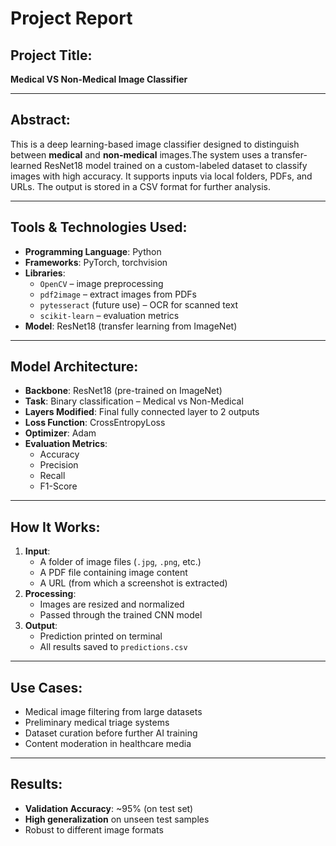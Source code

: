 # Project Report

## Project Title:
**Medical VS Non-Medical Image Classifier**

---

## Abstract:
This is a deep learning-based image classifier designed to distinguish between **medical** and **non-medical** images.The system uses a transfer-learned ResNet18 model trained on a custom-labeled dataset to classify images with high accuracy. It supports inputs via local folders, PDFs, and URLs. The output is stored in a CSV format for further analysis.

---

## Tools & Technologies Used:
- **Programming Language**: Python
- **Frameworks**: PyTorch, torchvision
- **Libraries**:
  - `OpenCV` – image preprocessing
  - `pdf2image` – extract images from PDFs
  - `pytesseract` (future use) – OCR for scanned text
  - `scikit-learn` – evaluation metrics
- **Model**: ResNet18 (transfer learning from ImageNet)

---

## Model Architecture:
- **Backbone**: ResNet18 (pre-trained on ImageNet)
- **Task**: Binary classification – Medical vs Non-Medical
- **Layers Modified**: Final fully connected layer to 2 outputs
- **Loss Function**: CrossEntropyLoss
- **Optimizer**: Adam
- **Evaluation Metrics**:
  - Accuracy
  - Precision
  - Recall
  - F1-Score

---

## How It Works:
1. **Input**:
   - A folder of image files (`.jpg`, `.png`, etc.)
   - A PDF file containing image content
   - A URL (from which a screenshot is extracted)
2. **Processing**:
   - Images are resized and normalized
   - Passed through the trained CNN model
3. **Output**:
   - Prediction printed on terminal
   - All results saved to `predictions.csv`

---

## Use Cases:
- Medical image filtering from large datasets
- Preliminary medical triage systems
- Dataset curation before further AI training
- Content moderation in healthcare media

---

## Results:
- **Validation Accuracy**: ~95% (on test set)
- **High generalization** on unseen test samples
- Robust to different image formats


